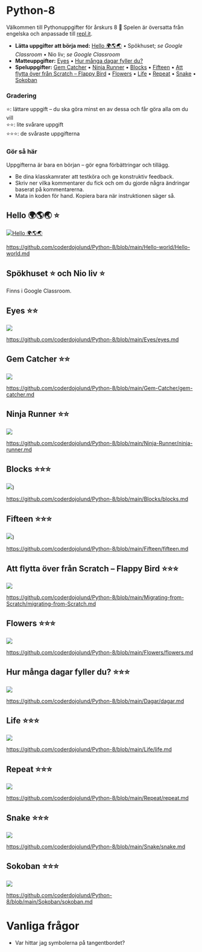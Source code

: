 # Python-8

Välkommen till Pythonuppgifter för årskurs 8 🐍 Spelen är översatta från engelska och anpassade till [repl.it](https://replit.com/~).

* **Lätta uppgifter att börja med:** [Hello 🌍🌎🌏](#hello---) &bull; Spökhuset; *se Google Classroom* &bull; Nio liv; *se Google Classroom*
* **Matteuppgifter:** [Eyes](#eyes-) &bull; [Hur många dagar fyller du?](#hur-många-dagar-fyller-du-)
* **Speluppgifter:** 
   [Gem Catcher](#gem-catcher-)
  &bull; [Ninja Runner](#ninja-runner-)
  &bull; [Blocks](#blocks-)
  &bull; [Fifteen](#fifteen-)
  &bull; [Att flytta över från Scratch &ndash; Flappy Bird](#att-flytta-över-från-scratch-flappy-bird-)
  &bull; [Flowers](#flowers-)
  &bull; [Life](#life-)
  &bull; [Repeat](#repeat-)
  &bull; [Snake](#snake-)
  &bull; [Sokoban](#sokoban-)

### Gradering
⭐: lättare uppgift &ndash; du ska göra minst en av dessa och får göra alla om du vill<br>
⭐⭐: lite svårare uppgift<br>
⭐⭐⭐: de svåraste uppgifterna

### Gör så här
Uppgifterna är bara en början &ndash; gör egna förbättringar och tillägg.
- Be dina klasskamrater att testköra och ge konstruktiv feedback. 
- Skriv ner vilka kommentarer du fick och om du gjorde några ändringar baserat på kommentarerna.
- Mata in koden för hand. Kopiera bara när instruktionen säger så.

## Hello 🌍🌎🌏  ⭐
[![Hello 🌍🌎🌏](https://user-images.githubusercontent.com/4598641/225109246-7ddecc59-4ac9-4b3d-91a8-9f393704e4f3.png)](https://github.com/coderdojolund/Python-8/blob/main/Hello-world/Hello-world.md)

https://github.com/coderdojolund/Python-8/blob/main/Hello-world/Hello-world.md

## Spökhuset ⭐ och  Nio liv ⭐

Finns i Google Classroom.

## Eyes ⭐⭐
[![](https://user-images.githubusercontent.com/4598641/225428635-1243d0e6-0dac-4fd4-9691-8860a452a4b0.png)](https://github.com/coderdojolund/Python-8/blob/main/Eyes/eyes.md)

https://github.com/coderdojolund/Python-8/blob/main/Eyes/eyes.md


##  Gem Catcher ⭐⭐

[![](https://www.aposteriori.com.sg/wp-content/uploads/2020/02/gemgreen.png)](https://github.com/coderdojolund/Python-8/blob/main/Gem-Catcher/gem-catcher.md)

https://github.com/coderdojolund/Python-8/blob/main/Gem-Catcher/gem-catcher.md

##  Ninja Runner ⭐⭐

[![](https://www.aposteriori.com.sg/wp-content/uploads/2020/02/run__004.png)](https://github.com/coderdojolund/Python-8/blob/main/Ninja-Runner/ninja-runner.md)

https://github.com/coderdojolund/Python-8/blob/main/Ninja-Runner/ninja-runner.md

##  Blocks ⭐⭐⭐
[![](https://user-images.githubusercontent.com/4598641/226103304-00173642-8a08-4ef3-a1b5-ae896b6d8c94.png)](https://github.com/coderdojolund/Python-8/blob/main/Blocks/blocks.md))

https://github.com/coderdojolund/Python-8/blob/main/Blocks/blocks.md

##  Fifteen ⭐⭐⭐

[![](https://user-images.githubusercontent.com/4598641/226438128-2ee9720e-4128-4af2-aa04-5cc69daafd27.png)](https://github.com/coderdojolund/Python-8/blob/main/Fifteen/fifteen.md))

https://github.com/coderdojolund/Python-8/blob/main/Fifteen/fifteen.md

##  Att flytta över från Scratch &ndash; Flappy Bird ⭐⭐⭐
[![](https://pygame-zero.readthedocs.io/en/stable/_images/flappybird-top-start.png)](https://github.com/coderdojolund/Python-8/blob/main/Migrating-from-Scratch/migrating-from-Scratch.md)

https://github.com/coderdojolund/Python-8/blob/main/Migrating-from-Scratch/migrating-from-Scratch.md

## Flowers ⭐⭐⭐

[![](https://user-images.githubusercontent.com/4598641/226452466-c09472f6-9f75-435b-b7c3-9bda65238539.png)](https://github.com/coderdojolund/Python-8/blob/main/Flowers/flowers.md)

https://github.com/coderdojolund/Python-8/blob/main/Flowers/flowers.md

##  Hur många dagar fyller du? ⭐⭐⭐

[![](https://user-images.githubusercontent.com/4598641/222891027-71c791b1-acee-44c5-a585-3eb620d30ae6.png)](https://github.com/coderdojolund/Python-8/blob/main/Dagar/dagar.md)

https://github.com/coderdojolund/Python-8/blob/main/Dagar/dagar.md

##  Life ⭐⭐⭐

[![](https://user-images.githubusercontent.com/4598641/225745694-931e3ac9-aa8e-4931-bf60-b673bd7f5536.png)](https://github.com/coderdojolund/Python-8/blob/main/Life/life.md) 

https://github.com/coderdojolund/Python-8/blob/main/Life/life.md

##  Repeat ⭐⭐⭐

[![](https://user-images.githubusercontent.com/4598641/225746247-eb970a66-98e9-4352-85c4-eed3690745fb.png)](https://github.com/coderdojolund/Python-8/blob/main/Repeat/repeat.md)

https://github.com/coderdojolund/Python-8/blob/main/Repeat/repeat.md


## Snake ⭐⭐⭐

[![](https://user-images.githubusercontent.com/4598641/226438506-04b12dc8-3adc-4e44-93e9-35f2512fa898.png)](https://github.com/coderdojolund/Python-8/blob/main/Snake/snake.md)

https://github.com/coderdojolund/Python-8/blob/main/Snake/snake.md

##  Sokoban ⭐⭐⭐

[![](https://user-images.githubusercontent.com/4598641/226438553-be7f0fc4-19b6-43b1-86ba-cc869b76dab4.png)](https://github.com/coderdojolund/Python-8/blob/main/Sokoban/sokoban.md)

https://github.com/coderdojolund/Python-8/blob/main/Sokoban/sokoban.md

# Vanliga frågor

* Var hittar jag symbolerna på tangentbordet?

